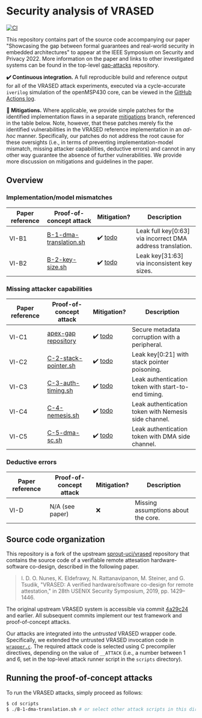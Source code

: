 # Security analysis of VRASED

[![CI](https://github.com/martonbognar/vrased-gap/actions/workflows/ci.yaml/badge.svg)](https://github.com/martonbognar/vrased-gap/actions/workflows/ci.yaml)

This repository contains part of the source code accompanying our paper
"Showcasing the gap between formal guarantees and real-world security in
embedded architectures" to appear at the IEEE Symposium on Security and Privacy 2022.
More information on the paper and links to other investigated systems can be
found in the top-level [gap-attacks](https://github.com/martonbognar/gap-attacks) repository.

**:heavy_check_mark: Continuous integration.** 
A full reproducible build and reference output for all of the VRASED attack
experiments, executed via a cycle-accurate `iverilog` simulation of the
openMSP430 core, can be viewed in the [GitHub Actions log](https://github.com/martonbognar/vrased-gap/actions).

**:no_entry_sign: Mitigations.**
Where applicable, we provide simple patches for the identified implementation
flaws in a separate [mitigations](https://github.com/martonbognar/vrased-gap/tree/mitigations)
branch, referenced in the table below.
Note, however, that these patches merely fix the identified vulnerabilities in
the VRASED reference implementation in an _ad-hoc_ manner.
Specifically, our patches do not address the root cause for these oversights
(i.e., in terms of preventing implementation-model mismatch, missing attacker
capabilities, deductive errors) and cannot in any other way guarantee the
absence of further vulnerabilities.
We provide more discussion on mitigations and guidelines in the paper.

## Overview

### Implementation/model mismatches

| Paper reference | Proof-of-concept attack | Mitigation? | Description |
|-----------------|---------------|-------------|-------------|
| VI-B1           | [B-1-dma-translation.sh](https://github.com/martonbognar/vrased-gap/blob/master/scripts/B-1-dma-translation.sh) | :heavy_check_mark: [todo](todo) | Leak full key[0:63] via incorrect DMA address translation. |
| VI-B2           | [B-2-key-size.sh](https://github.com/martonbognar/vrased-gap/blob/master/scripts/B-2-key-size.sh) | :heavy_check_mark: [todo](todo) | Leak key[31:63] via inconsistent key sizes. |

### Missing attacker capabilities

| Paper reference | Proof-of-concept attack | Mitigation? | Description |
|-----------------|---------------|-------------|-------------|
| VI-C1           | [apex-gap repository](https://github.com/martonbognar/apex-gap) | :heavy_check_mark: [todo](todo) | Secure metadata corruption with a peripheral. |
| VI-C2           | [C-2-stack-pointer.sh](https://github.com/martonbognar/vrased-gap/blob/master/scripts/C-2-stack-pointer.sh) | :heavy_check_mark: [todo](todo) | Leak key[0:21] with stack pointer poisoning. |
| VI-C3           | [C-3-auth-timing.sh](https://github.com/martonbognar/vrased-gap/blob/master/scripts/C-3-auth-timing.sh) | :heavy_check_mark: [todo](todo) | Leak authentication token with start-to-end timing. |
| VI-C4           | [C-4-nemesis.sh](https://github.com/martonbognar/vrased-gap/blob/master/scripts/C-4-nemesis.sh) | :heavy_check_mark: [todo](todo) | Leak authentication token with Nemesis side channel. |
| VI-C5           | [C-5-dma-sc.sh](https://github.com/martonbognar/vrased-gap/blob/master/scripts/C-5-dma-sc.sh) | :heavy_check_mark: [todo](todo) | Leak authentication token with DMA side channel. |

### Deductive errors

| Paper reference | Proof-of-concept attack | Mitigation? | Description |
|-----------------|---------------|-------------|-------------|
| VI-D | N/A (see paper) | :x: | Missing assumptions about the core. |

## Source code organization

This repository is a fork of the upstream
[sprout-uci/vrased](https://github.com/sprout-uci/vrased)
repository that contains the source code of a verifiable remote attesation
hardware-software co-design, described in the following paper.

> I. D. O. Nunes, K. Eldefrawy, N. Rattanavipanon, M. Steiner, and G. Tsudik, "VRASED: A verified hardware/software co-design for remote attestation," in 28th USENIX Security Symposium, 2019, pp. 1429–1446.

The original upstream VRASED system is accessible via commit
[4a29c24](https://github.com/martonbognar/vrased-gap/commit/4a29c248d55b132bacf2fd0e8b659d561478b8b6)
and earlier. All subsequent commits implement our test framework and
proof-of-concept attacks.

Our attacks are integrated into the _untrusted_ VRASED wrapper code.
Specifically, we extended the untrusted VRASED invocation code in
[`wrapper.c`](https://github.com/martonbognar/vrased-gap/blob/master/vrased/sw-att/wrapper.c#L113).
The required attack code is selected using C precompiler directives, depending
on the value of `__ATTACK` (i.e., a number between 1 and 6, set in the
top-level attack runner script in the `scripts` directory).

## Running the proof-of-concept attacks

To run the VRASED attacks, simply proceed as follows:

```bash
$ cd scripts
$ ./B-1-dma-translation.sh # or select other attack scripts in this directory
```
